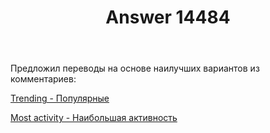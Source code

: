 ﻿---
title: "Answer 14484"
se.owner.user_id: 240512
se.owner.display_name: "SmallSoft"
se.owner.link: "https://ru.meta.stackoverflow.com/users/240512/smallsoft"
se.answer_id: 14484
se.question_id: 14475
se.post_type: answer
se.is_accepted: False
---
<p>Предложил переводы на основе наилучших вариантов из комментариев:</p>
<p><a href="https://ru.traducir.win/strings/21129" rel="nofollow noreferrer">Trending - Популярные</a></p>
<p><a href="https://ru.traducir.win/strings/21151" rel="nofollow noreferrer">Most activity - Наибольшая активность</a></p>
